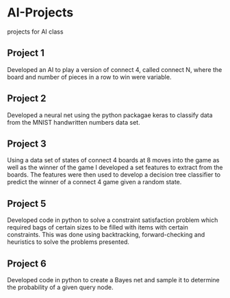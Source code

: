 # AI-Projects
projects for AI class

## Project 1
Developed an AI to play a version of connect 4, called connect N, where the board and number of pieces in a row to win were variable. 

## Project 2
Developed a neural net using the python packagae keras to classify data from the MNIST handwritten numbers data set. 

## Project 3
Using a data set of states of connect 4 boards at 8 moves into the game as well as the winner of the game I developed a set features to extract from the boards. The features were then used to develop a decision tree classifier to predict the winner of a connect 4 game given a random state. 

## Project 5
Developed code in python to solve a constraint satisfaction problem which required bags of certain sizes to be filled with items with certain constraints. This was done using backtracking, forward-checking and heuristics to solve the problems presented.

## Project 6
Developed code in python to create a Bayes net and sample it to determine the probability of a given query node. 
